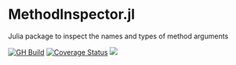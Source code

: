 # MethodInspector.jl
Julia package to inspect the names and types of method arguments

[![GH Build](https://github.com/bluesmoon/MethodInspector.jl/workflows/CI/badge.svg)](https://github.com/bluesmoon/MethodInspector.jl/actions/workflows/CI.yml?query=branch%3Amain)
[![Coverage Status](https://coveralls.io/repos/github/bluesmoon/MethodInspector.jl/badge.svg?branch=main)](https://coveralls.io/github/bluesmoon/MethodInspector.jl?branch=main)
[![](https://img.shields.io/badge/docs-dev-blue.svg)](https://bluesmoon.github.io/MethodInspector.jl/)
